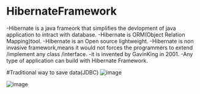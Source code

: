 # HibernateFramework

-Hibernate is a java frameork that simplifies the devlopment of java application to intract with database.
-Hibernate is ORM(Object Relation Mapping)tool.
-Hibernate is an Open source lightweight.
-Hibernate is non invasive framework,means it would not forces the programmers to extend /implement any class /interface.
-it is invented by GavinKing in 2001.
-Any type of application can build with Hibernate Framework.


#Traditional way to save data(JDBC)
![image](https://github.com/Nishita-Maheshwari/HibernateFramework/assets/47790697/aecb227a-da27-48e9-b29a-d98e68a6f2b9)


![image](https://github.com/Nishita-Maheshwari/HibernateFramework/assets/47790697/04fda71e-a7fa-4932-aa16-e5845c00f870)

